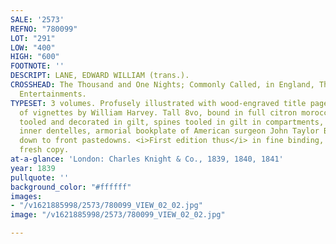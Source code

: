 ```yaml
---
SALE: '2573'
REFNO: "780099"
LOT: "291"
LOW: "400"
HIGH: "600"
FOOTNOTE: ''
DESCRIPT: LANE, EDWARD WILLIAM (trans.).
CROSSHEAD: The Thousand and One Nights; Commonly Called, in England, The Arabian Nights'
  Entertainments.
TYPESET: 3 volumes. Profusely illustrated with wood-engraved title pages and hundreds
  of vignettes by William Harvey. Tall 8vo, bound in full citron morocco by Riviere,
  tooled and decorated in gilt, spines tooled in gilt in compartments, all edges gilt;
  inner dentelles, armorial bookplate of American surgeon John Taylor Bottomley laid
  down to front pastedowns. <i>First edition thus</i> in fine binding, bright and
  fresh copy.
at-a-glance: 'London: Charles Knight & Co., 1839, 1840, 1841'
year: 1839
pullquote: ''
background_color: "#ffffff"
images:
- "/v1621885998/2573/780099_VIEW_02_02.jpg"
image: "/v1621885998/2573/780099_VIEW_02_02.jpg"

---
```


